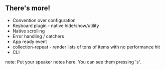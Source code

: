##  There's more!

* Convention over configuration
* Keyboard plugin - native hide/show/utility
* Native scrolling
* Error handling / catchers
* App ready event
* collection-repeat - render lists of tons of items with no performance hit
* CLI

note:
    Put your speaker notes here.
    You can see them pressing 's'.

